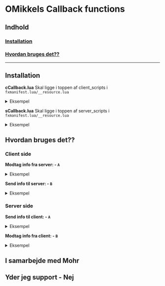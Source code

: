 # OMikkels Callback functions

## Indhold

### [Installation](#installation-1)
### [Hvordan bruges det??](#hvordan-bruges-det-1)

---

## Installation

**cCallback.lua**
Skal ligge i toppen af client_scripts i `fxmanifest.lua/__resource.lua`
<details>
<summary>Eksempel</summary>
    
    ```lua
    client_scripts {
        "cCallback.lua",
        "client.lua"
    }
    ```

</details>


**sCallback.lua**
Skal ligge i toppen af server_scripts i `fxmanifest.lua/__resource.lua`
<details>
<summary>Eksempel</summary>
    
    ```lua
    server_scripts {
        "sCallback.lua",
        "server.lua"
    }
    ```
    
</details>

## Hvordan bruges det??

### Client side

**Modtag info fra server: - `A`**
<details>
<summary>Eksempel</summary>
    
    ```lua
        local args, du, skal, bruge = "Dette ", "Callback ", "Er ", "Måske "
        cCallback:TriggerServerCallback("NavnPåMitCallback", {args, du, skal, bruge}, function(values)
            print(values) -- Values er resultatet fra serverside // Dette Callback Er Måske Lavet af OMikkel
        end)
    ```
    
</details>

**Send info til server: - `B`**
<details>
<summary>Eksempel</summary>
    
    ```lua
        cCallback:RegisterClientCallback("GetCoords", function()
            local ped = GetPlayerPed(-1)
            local coords = GetEntityCoords(ped, true)
            return coords
        end)
    ```
    
</details>

### Server side

**Send info til client: - `A`**
<details>
<summary>Eksempel</summary>
    
    ```lua
        sCallback:RegisterServerCallback("NavnPåMitCallback", function(args, du, skal, bruge)
            local callbackText = args..du..skal..bruge.."Lavet af OMikkel"
            return callbackText
        end)
    ```
    
</details>

**Modtag info fra client: - `B`**
<details>
<summary>Eksempel</summary>
    
    ```lua
        sCallback:TriggerClientCallback(source, "GetCoords", {}, function(coords)
            print(coords) -- vector3(x, y, z)
        end)
    ```
    
</details>

## I samarbejde med Mohr

## Yder jeg support - Nej
